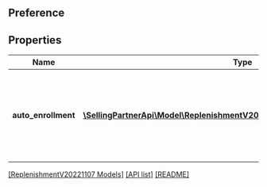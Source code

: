 ## Preference

## Properties

Name | Type | Description | Notes
------------ | ------------- | ------------- | -------------
**auto_enrollment** | [**\SellingPartnerApi\Model\ReplenishmentV20221107\AutoEnrollmentPreference[]**](AutoEnrollmentPreference.md) | Filters the results to only include offers with the auto-enrollment preference specified. | [optional]

[[ReplenishmentV20221107 Models]](../) [[API list]](../../Api) [[README]](../../../README.md)
